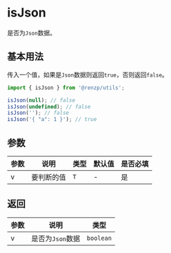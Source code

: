 # isJson

是否为`Json`数据。

## 基本用法

传入一个值，如果是`Json`数据则返回`true`，否则返回`false`。

```ts
import { isJson } from '@renzp/utils';

isJson(null); // false
isJson(undefined); // false
isJson(''); // false
isJson('{ "a": 1 }'); // true
```

## 参数

| 参数 | 说明       | 类型 | 默认值 | 是否必填 |
| ---- | ---------- | ---- | ------ | -------- |
| v    | 要判断的值 | `T`  | -      | 是       |

## 返回

| 参数 | 说明             | 类型      |
| ---- | ---------------- | --------- |
| v    | 是否为`Json`数据 | `boolean` |
